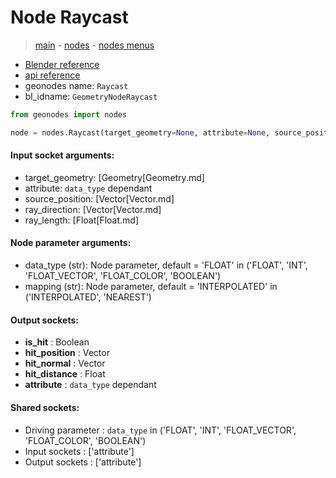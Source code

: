 # Node Raycast

> [main](../structure.md) - [nodes](nodes.md) - [nodes menus](nodes_menus.md)

- [Blender reference](https://docs.blender.org/manual/en/latest/modeling/geometry_nodes/geometry/raycast.html)
- [api reference](https://docs.blender.org/api/current/bpy.types.GeometryNodeRaycast.html)
- geonodes name: `Raycast`
- bl_idname: `GeometryNodeRaycast`

```python
from geonodes import nodes

node = nodes.Raycast(target_geometry=None, attribute=None, source_position=None, ray_direction=None, ray_length=None, data_type='FLOAT', mapping='INTERPOLATED')
```

#### Input socket arguments:

- target_geometry: [Geometry[Geometry.md]
- attribute: `data_type` dependant
- source_position: [Vector[Vector.md]
- ray_direction: [Vector[Vector.md]
- ray_length: [Float[Float.md]

#### Node parameter arguments:

- data_type (str): Node parameter, default = 'FLOAT' in ('FLOAT', 'INT', 'FLOAT_VECTOR', 'FLOAT_COLOR', 'BOOLEAN')
- mapping (str): Node parameter, default = 'INTERPOLATED' in ('INTERPOLATED', 'NEAREST')

#### Output sockets:

- **is_hit** : Boolean
- **hit_position** : Vector
- **hit_normal** : Vector
- **hit_distance** : Float
- **attribute** : ``data_type`` dependant

#### Shared sockets:

- Driving parameter : ``data_type`` in ('FLOAT', 'INT', 'FLOAT_VECTOR', 'FLOAT_COLOR', 'BOOLEAN')
- Input sockets  : ['attribute']
- Output sockets : ['attribute']
